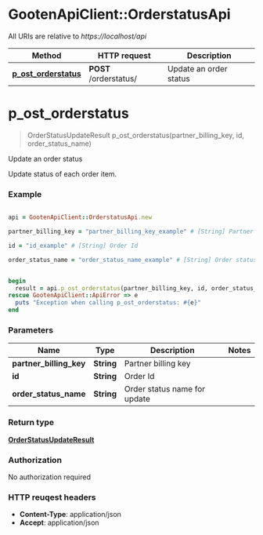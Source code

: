 # GootenApiClient::OrderstatusApi

All URIs are relative to *https://localhost/api*

Method | HTTP request | Description
------------- | ------------- | -------------
[**p_ost_orderstatus**](OrderstatusApi.md#p_ost_orderstatus) | **POST** /orderstatus/ | Update an order status




# **p_ost_orderstatus**
> OrderStatusUpdateResult p_ost_orderstatus(partner_billing_key, id, order_status_name)

Update an order status

Update status of each order item.

### Example
```ruby

api = GootenApiClient::OrderstatusApi.new

partner_billing_key = "partner_billing_key_example" # [String] Partner billing key

id = "id_example" # [String] Order Id

order_status_name = "order_status_name_example" # [String] Order status name for update


begin
  result = api.p_ost_orderstatus(partner_billing_key, id, order_status_name)
rescue GootenApiClient::ApiError => e
  puts "Exception when calling p_ost_orderstatus: #{e}"
end
```

### Parameters

Name | Type | Description  | Notes
------------- | ------------- | ------------- | -------------
 **partner_billing_key** | **String**| Partner billing key | 
 **id** | **String**| Order Id | 
 **order_status_name** | **String**| Order status name for update | 


### Return type

[**OrderStatusUpdateResult**](OrderStatusUpdateResult.md)

### Authorization

No authorization required

### HTTP reuqest headers

 - **Content-Type**: application/json
 - **Accept**: application/json





